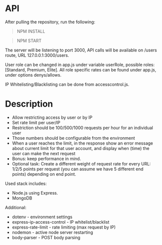 # API

After pulling the repository, run the following:
  > NPM INSTALL
  
  > NPM START
  
The server will be listening to port 3000, API calls will be available on /users route, URL 127.0.0.1:3000/users.

User role can be changed in app.js under variable userRole, possible roles: [Standard, Premium, Elite].
All role specific rates can be found under app.js, under options denys/allows.

IP Whitelisting/Blacklisting can be done from accesscontrol.js.

# Description

*	Allow restricting access by user or by IP
*	Set rate limit per user/IP 
*	Restriction should be 100/500/1000 requests per hour for an individual user 
*	Those numbers should be configurable from the environment
*	When a user reaches the limit, in the response show an error message about current limit for that user account, and display when (time) the user can make the next request 
*	Bonus: keep performance in mind.
*	Optional task: Create a different weight of request rate for every URL: 1/2/5 points per request (you can assume we have 5 different end points) depending on end point.

Used stack includes:
*	Node.js using Express.
*	MongoDB

Additional:
* dotenv - environment settings
* express-ip-access-control - IP whitelist/blacklist
* express-rate-limit - rate limiting (max request by IP)
* nodemon - active node server restarting
* body-parser - POST body parsing
